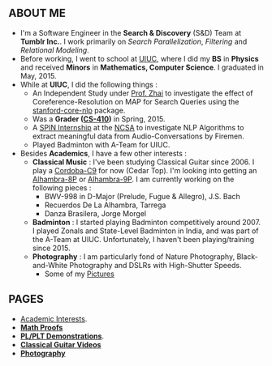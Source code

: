 ## ABOUT ME

*   I'm a Software Engineer in the **Search & Discovery** (S&D) Team at **Tumblr Inc.**. I work primarily on _Search Parallelization_, _Filtering_ and _Relational Modeling_.
*   Before working, I went to school at [UIUC](http://illinois.edu/), where I did my **BS** in **Physics** and received **Minors** in **Mathematics, Computer Science**. I graduated in May, 2015.
*   While at **UIUC**, I did the following things :
    *   An Independent Study under [Prof. Zhai](http://czhai.cs.illinois.edu/) to investigate the effect of Coreference-Resolution on MAP for Search Queries using the [stanford-core-nlp](http://stanfordnlp.github.io/CoreNLP/) package.
    *   Was a **Grader ([CS-410](https://chara.cs.illinois.edu/sites/cs410))** in Spring, 2015.
    *   A [SPIN Internship](http://spin.ncsa.illinois.edu/interns/2014.html) at the [NCSA](http://www.ncsa.illinois.edu/) to investigate NLP Algorithms to extract meaningful data from Audio-Conversations by Firemen.
    *   Played Badminton with A-Team for UIUC.
*   Besides **Academics**, I have a few other interests :
    *   **Classical Music** : I've been studying Classical Guitar since 2006\. I play a [Cordoba-C9](http://www.cordobaguitars.com/p/c9) for now (Cedar Top). I'm looking into getting an [Alhambra-8P](http://www.alhambrausa.com/guitars/classical/9/8-p.html) or [Alhambra-9P](http://www.alhambrausa.com/guitars/classical/10/9-p.html). I am currently working on the following pieces :
        *   BWV-998 in D-Major (Prelude, Fugue & Allegro), J.S. Bach
        *   Recuerdos De La Alhambra, Tarrega
        *   Danza Brasilera, Jorge Morgel
    *   **Badminton** : I started playing Badminton competitively around 2007\. I played Zonals and State-Level Badminton in India, and was part of the A-Team at UIUC. Unfortunately, I haven't been playing/training since 2015.
    *   **Photography** : I am particularly fond of Nature Photography, Black-and-White Photography and DSLRs with High-Shutter Speeds.
        *   Some of my [Pictures](https://juspreetsandhu.wordpress.com/photography-badminton-photos/)

## PAGES
* [Academic Interests](https://jssandh2.github.io/Juspreet-Sandhu/academic_interests.html).
* [**Math Proofs**](https://jssandh2.github.io/Juspreet-Sandhu/math_proofs.html) 
* [**PL/PLT Demonstrations**](https://jssandh2.github.io/Juspreet-Sandhu/plt.html). 
* [**Classical Guitar Videos**](https://jssandh2.github.io/Juspreet-Sandhu/music.html) 
* [**Photography**](https://jssandh2.github.io/Juspreet-Sandhu/photography.html)
